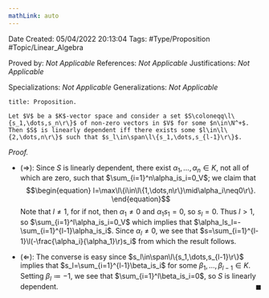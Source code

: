 ```yaml
---
mathLink: auto
---
```


<div class="topSpace"></div>

Date Created: 05/04/2022 20:13:04
Tags: #Type/Proposition #Topic/Linear_Algebra

Proved by: _Not Applicable_
References: _Not Applicable_
Justifications: _Not Applicable_

Specializations: _Not Applicable_
Generalizations: _Not Applicable_

``` ad-Proposition
title: Proposition.

Let $V$ be a $K$-vector space and consider a set $S\coloneqq\l\{s_1,\dots,s_n\r\}$ of non-zero vectors in $V$ for some $n\in\N^+$. Then $S$ is linearly dependent iff there exists some $l\in\l\{2,\dots,n\r\}$ such that $s_l\in\span\l\{s_1,\dots,s_{l-1}\r\}$.

```

<i>Proof.</i>
* ($\Rightarrow$): Since $S$ is linearly dependent, there exist $\alpha_1,\dots,\alpha_n\in K$, not all of which are zero, such that $\sum_{i=1}^n\alpha_is_i=0_V$; we claim that
$$\begin{equation}
    l=\max\l\{i\in\l\{1,\dots,n\r\}\mid\alpha_i\neq0\r\}.
\end{equation}$$
Note that $l\neq1$, for if not, then $\alpha_1\neq0$ and $\alpha_1s_1=0$, so $s_l=0$. Thus $l>1$, so $\sum_{i=1}^l\alpha_is_i=0_V$ which implies that $\alpha_ls_l=-\sum_{i=1}^{l-1}\alpha_is_i$. Since $\alpha_l\neq0$, we see that $s=\sum_{i=1}^{l-1}\l(-\frac{\alpha_i}{\alpha_1}\r)s_i$ from which the result follows.

* ($\Leftarrow$): The converse is easy since $s_l\in\span\l\{s_1,\dots,s_{l-1}\r\}$ implies that $s_l=\sum_{i=1}^{l-1}\beta_is_i$ for some $\beta_1,\dots,\beta_{l-1}\in K$. Setting $\beta_l\coloneqq-1$, we see that $\sum_{i=1}^l\beta_is_i=0$, so $S$ is linearly dependent.<span style="float:right;">$\blacksquare$</span>
